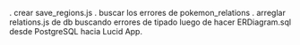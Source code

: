 . crear save_regions.js
. buscar los errores de pokemon_relations
. arreglar relations.js de db buscando errores de tipado luego de hacer ERDiagram.sql desde PostgreSQL hacia Lucid App. 